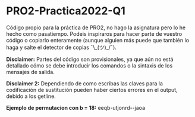 # PRO2-Practica2022-Q1
Código propio para la práctica de PRO2, no hago la asignatura pero lo he hecho como pasatiempo.
Podeis inspiraros para hacer parte de vuestro código o copiarlo enteramente (aunque alguien más puede que también lo haga y salte el detector de copias ¯\\\_(ツ)_/¯).

**Disclaimer:** Partes del código son provisionales, ya que aún no está detallado cómo se debe introducir los comandos o la sintaxis de los mensajes de salida.

**Disclaimer 2:** Dependiendo de como escribas las claves para la codificación de sustitución pueden haber ciertos errores en el output, debido a los getline.

**Ejemplo de permutacion con b = 18:** eeqb-utjonrd--jaoa
